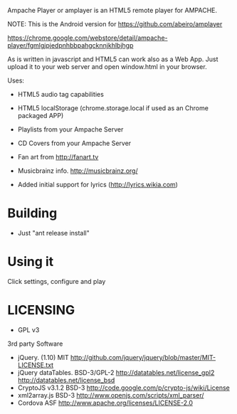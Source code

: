 Ampache Player or amplayer is an HTML5 remote player for AMPACHE.

NOTE: This is the Android version for https://github.com/abeiro/amplayer

https://chrome.google.com/webstore/detail/ampache-player/fgmlgjpjedpnhbbpahgcknnjkhlbjhgp

As is written in javascript and HTML5 can work also as a Web App. Just upload it to
your web server and open window.html in your browser.


Uses:

* HTML5 audio tag capabilities
* HTML5 localStorage (chrome.storage.local if used as an Chrome packaged APP)

* Playlists from your Ampache Server
* CD Covers from your Ampache Server
* Fan art from http://fanart.tv
* Musicbrainz info. http://musicbrainz.org/
* Added initial support for lyrics (http://lyrics.wikia.com)


Building
========

* Just "ant release install"


Using it
========

Click settings, configure and play


LICENSING
=========

* GPL v3

3rd party Software

* jQuery. (1.10) 		MIT 			http://github.com/jquery/jquery/blob/master/MIT-LICENSE.txt
* jQuery dataTables.  		BSD-3/GPL-2	  	http://datatables.net/license_gpl2   http://datatables.net/license_bsd
* CryptoJS v3.1.2		BSD-3	 		http://code.google.com/p/crypto-js/wiki/License 
* xml2array.js			BSD-3 			http://www.openjs.com/scripts/xml_parser/
* Cordova 			ASF			http://www.apache.org/licenses/LICENSE-2.0
